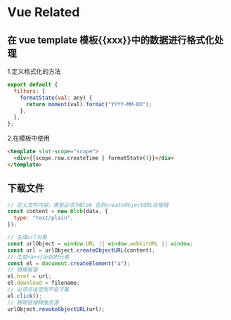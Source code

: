 # Vue Related

## 在 vue template 模板{{xxx}}中的数据进行格式化处理

1.定义格式化的方法

```js
export default {
  filters: {
    formatState(val: any) {
      return moment(val).format("YYYY-MM-DD");
    },
  },
};
```

2.在模板中使用

```html
<template slot-scope="scope">
  <div>{{scope.row.createTime | formatState()}}</div>
</template>
```

## 下载文件

```js
// 定义文件内容，类型必须为Blob 否则createObjectURL会报错
const content = new Blob(data, {
  type: "text/plain",
});

// 生成url对象
const urlObject = window.URL || window.webkitURL || window;
const url = urlObject.createObjectURL(content);
// 生成<a></a>DOM元素
const el = document.createElement("a");
// 链接赋值
el.href = url;
el.download = filename;
// 必须点击否则不会下载
el.click();
// 移除链接释放资源
urlObject.revokeObjectURL(url);
```
